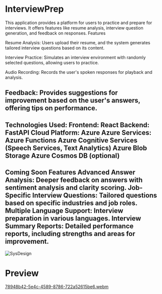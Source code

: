 # InterviewPrep
This application provides a platform for users to practice and prepare for interviews. It offers features like resume analysis, interview question generation, and feedback on responses.
Features

Resume Analysis:
Users upload their resume, and the system generates tailored interview questions based on its content.

Interview Practice:
Simulates an interview environment with randomly selected questions, allowing users to practice.

Audio Recording:
Records the user's spoken responses for playback and analysis.

Feedback:
Provides suggestions for improvement based on the user's answers, offering tips on performance.
-----------------------------------------------------------------------------------------------------
Technologies Used:
Frontend: React
Backend: FastAPI
Cloud Platform: Azure
Azure Services:
Azure Functions
Azure Cognitive Services (Speech Services, Text Analytics)
Azure Blob Storage
Azure Cosmos DB (optional)
-----------------------------------------------------------------------------------------------------

Coming Soon Features
Advanced Answer Analysis: Deeper feedback on answers with sentiment analysis and clarity scoring.
Job-Specific Interview Questions: Tailored questions based on specific industries and job roles.
Multiple Language Support: Interview preparation in various languages.
Interview Summary Reports: Detailed performance reports, including strengths and areas for improvement.
-----------------------------------------------------------------------------------------------------

![SysDesign](https://github.com/user-attachments/assets/143e0b15-9c58-4e6a-9c03-187c788c1e8b)

# Preview
[78948b42-5e4c-4589-8786-722a52615be6.webm](https://github.com/user-attachments/assets/30ecbbdb-d736-4579-b5c7-32617909dbd5)
